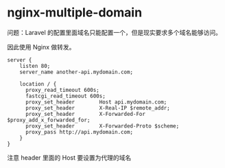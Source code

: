 # nginx-multiple-domain


问题：Laravel 的配置里面域名只能配置一个，但是现实要求多个域名能够访问。

因此使用 Nginx 做转发。

```nginx
server {
    listen 80;
    server_name another-api.mydomain.com;

    location / {
      proxy_read_timeout 600s;
      fastcgi_read_timeout 600s;
      proxy_set_header        Host api.mydomain.com;
      proxy_set_header        X-Real-IP $remote_addr;
      proxy_set_header        X-Forwarded-For $proxy_add_x_forwarded_for;
      proxy_set_header        X-Forwarded-Proto $scheme;
      proxy_pass http://api.mydomain.com;
    }
}
```

注意 header 里面的 Host 要设置为代理的域名
